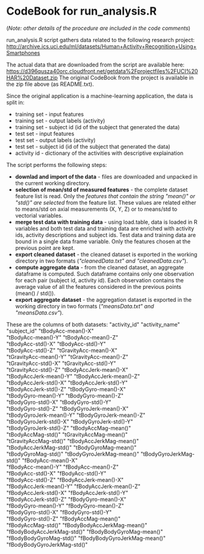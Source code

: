 CodeBook for run_analysis.R 
===========================

(*Note: other details of the procedure are included in the code comments*)

run_analysis.R script gathers data related to the following research project:
http://archive.ics.uci.edu/ml/datasets/Human+Activity+Recognition+Using+Smartphones

The actual data that are downloaded from the script are available here:
https://d396qusza40orc.cloudfront.net/getdata%2Fprojectfiles%2FUCI%20HAR%20Dataset.zip
The original CodeBook from the project is available in the zip file above (as README.txt).

Since the original application is a machine-learning application, the data is split in:
* training set - input features
* training set - output labels (activity)
* training set - subject id (id of the subject that generated the data)
* test set - input features
* test set - output labels (activity)
* test set - subject id (id of the subject that generated the data)
* activity id - dictionary of the activities with descriptive explaination

The script performs the following steps:
* **downlad and import of the data** - files are downloaded and unpacked in the current working directory.
* **selection of mean/std of measured features** - the complete dataset feature list is read. Only the *features that contain the string "mean()" or "std()" are selected* from the feature list. These values are related either to means/std on axial measurements (X, Y, Z) or to means/std to vectorial variables.
* **merge test data with training data** - using load.table, data is loaded in R variables and both test data and training data are enriched with activity ids, activity descriptions and subject ids. Test data and training data are bound in a single data frame variable. Only the features chosen at the previous point are kept.
* **export cleaned dataset** - the cleaned dataset is exported in the working directory in two formats (*"cleanedData.txt" and "cleanedData.csv"*).
* **compute aggregate data** - from the cleaned dataset, an aggregate dataframe is computed. Such dataframe contains only one observation for each pair (subject id, activity id). Each observation contains the average value of all the features considered in the previous points (mean() / std()).
* **export aggregate dataset** - the aggregation dataset is exported in the working directory in two formats (*"meansData.txt" and "meansData.csv"*).


These are the columns of both datasets:
"activity_id"
"activity_name"              
"subject_id"
"tBodyAcc-mean()-X"          
"tBodyAcc-mean()-Y"
"tBodyAcc-mean()-Z"          
"tBodyAcc-std()-X"
"tBodyAcc-std()-Y"           
"tBodyAcc-std()-Z"
"tGravityAcc-mean()-X"       
"tGravityAcc-mean()-Y"
"tGravityAcc-mean()-Z"       
"tGravityAcc-std()-X"
"tGravityAcc-std()-Y"        
"tGravityAcc-std()-Z"
"tBodyAccJerk-mean()-X"      
"tBodyAccJerk-mean()-Y"
"tBodyAccJerk-mean()-Z"      
"tBodyAccJerk-std()-X"
"tBodyAccJerk-std()-Y"       
"tBodyAccJerk-std()-Z"
"tBodyGyro-mean()-X"         
"tBodyGyro-mean()-Y"
"tBodyGyro-mean()-Z"         
"tBodyGyro-std()-X"
"tBodyGyro-std()-Y"          
"tBodyGyro-std()-Z"
"tBodyGyroJerk-mean()-X"     
"tBodyGyroJerk-mean()-Y"
"tBodyGyroJerk-mean()-Z"     
"tBodyGyroJerk-std()-X"
"tBodyGyroJerk-std()-Y"      
"tBodyGyroJerk-std()-Z"
"tBodyAccMag-mean()"         
"tBodyAccMag-std()"
"tGravityAccMag-mean()"      
"tGravityAccMag-std()"
"tBodyAccJerkMag-mean()"     
"tBodyAccJerkMag-std()"
"tBodyGyroMag-mean()"        
"tBodyGyroMag-std()"
"tBodyGyroJerkMag-mean()"
"tBodyGyroJerkMag-std()"
"fBodyAcc-mean()-X"          
"fBodyAcc-mean()-Y"
"fBodyAcc-mean()-Z"          
"fBodyAcc-std()-X"
"fBodyAcc-std()-Y"           
"fBodyAcc-std()-Z"
"fBodyAccJerk-mean()-X"      
"fBodyAccJerk-mean()-Y"
"fBodyAccJerk-mean()-Z"      
"fBodyAccJerk-std()-X"
"fBodyAccJerk-std()-Y"       
"fBodyAccJerk-std()-Z"
"fBodyGyro-mean()-X"         
"fBodyGyro-mean()-Y"
"fBodyGyro-mean()-Z"         
"fBodyGyro-std()-X"
"fBodyGyro-std()-Y"          
"fBodyGyro-std()-Z"
"fBodyAccMag-mean()"         
"fBodyAccMag-std()"
"fBodyBodyAccJerkMag-mean()" 
"fBodyBodyAccJerkMag-std()"
"fBodyBodyGyroMag-mean()"    
"fBodyBodyGyroMag-std()"
"fBodyBodyGyroJerkMag-mean()"
"fBodyBodyGyroJerkMag-std()" 

